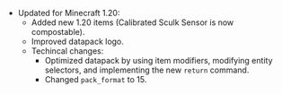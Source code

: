 
- Updated for Minecraft 1.20:
  - Added new 1.20 items (Calibrated Sculk Sensor is now compostable).
  - Improved datapack logo.
  - Techincal changes:
    - Optimized datapack by using item modifiers, modifying entity selectors, and implementing the new `return` command.
    - Changed `pack_format` to 15.